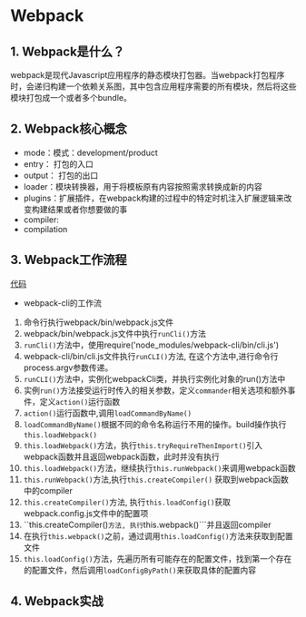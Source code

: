 # Webpack

## 1. Webpack是什么？
webpack是现代Javascript应用程序的静态模块打包器。当webpack打包程序时，会递归构建一个依赖关系图，其中包含应用程序需要的所有模块，然后将这些模块打包成一个或者多个bundle。  

## 2. Webpack核心概念
- mode：模式：development/product
- entry： 打包的入口
- output： 打包的出口
- loader：模块转换器，用于将模板原有内容按照需求转换成新的内容
- plugins：扩展插件，在webpack构建的过程中的特定时机注入扩展逻辑来改变构建结果或者你想要做的事
- compiler:
- compilation

## 3. Webpack工作流程
[代码](https://github.com/c412216887/dummy-webpack)
- webpack-cli的工作流
1. 命令行执行webpack/bin/webpack.js文件
2. webpack/bin/webpack.js文件中执行```runCli()```方法
3. ```runCli()```方法中，使用require('node_modules/webpack-cli/bin/cli.js')
4. webpack-cli/bin/cli.js文件执行```runCLI()```方法, 在这个方法中,进行命令行process.argv参数传递。
5. ```runCLI()```方法中，实例化webpackCli类，并执行实例化对象的run()方法中
6. 实例```run()```方法接受运行时传入的相关参数，定义```commander```相关选项和额外事件，定义```action()```运行函数
7. ```action()```运行函数中,调用```loadCommandByName()```
8. ```loadCommandByName()```根据不同的命令名称运行不用的操作。build操作执行```this.loadWebpack()```
9. ```this.loadWebpack()```方法，执行```this.tryRequireThenImport()```引入webpack函数并且返回webpack函数，此时并没有执行
10. ```this.loadWebpack()```方法，继续执行```this.runWebpack()```来调用webpack函数
11. ```this.runWebpack()```方法,执行```this.createCompiler()``` 获取到webpack函数中的compiler
12. ```this.createCompiler()```方法, 执行```this.loadConfig()```获取webpack.config.js文件中的配置项
13. ``this.createCompiler()```方法, 执行```this.webpack()```并且返回compiler
14. 在执行```this.webpack()```之前，通过调用```this.loadConfig()```方法来获取到配置文件
15. ```this.loadConfig()```方法，先遍历所有可能存在的配置文件，找到第一个存在的配置文件，然后调用```loadConfigByPath()```来获取具体的配置内容

## 4. Webpack实战
